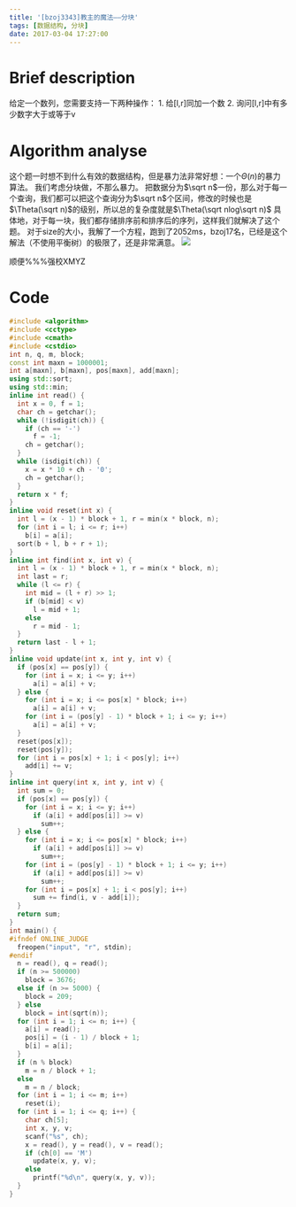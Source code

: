 ```yaml
---
title: '[bzoj3343]教主的魔法——分块'
tags: [数据结构, 分块]
date: 2017-03-04 17:27:00
---
```


# Brief description
给定一个数列，您需要支持一下两种操作：
1\. 给[l,r]同加一个数
2\. 询问[l,r]中有多少数字大于或等于v

# Algorithm analyse
这个题一时想不到什么有效的数据结构，但是暴力法非常好想：一个$\Theta(n)$的暴力算法。
我们考虑分块做，不那么暴力。
把数据分为$\sqrt n$一份，那么对于每一个查询，我们都可以把这个查询分为$\sqrt n$个区间，修改的时候也是$\Theta(\sqrt n)$的级别，所以总的复杂度就是$\Theta(\sqrt nlog\sqrt n)$
具体地，对于每一块，我们都存储排序前和排序后的序列，这样我们就解决了这个题。
对于size的大小，我解了一个方程，跑到了2052ms，bzoj17名，已经是这个解法（不使用平衡树）的极限了，还是非常满意。
![](http://images2015.cnblogs.com/blog/890886/201703/890886-20170304185555954-597028536.png)

顺便%%%强校XMYZ
# Code
```c++
#include <algorithm>
#include <cctype>
#include <cmath>
#include <cstdio>
int n, q, m, block;
const int maxn = 1000001;
int a[maxn], b[maxn], pos[maxn], add[maxn];
using std::sort;
using std::min;
inline int read() {
  int x = 0, f = 1;
  char ch = getchar();
  while (!isdigit(ch)) {
    if (ch == '-')
      f = -1;
    ch = getchar();
  }
  while (isdigit(ch)) {
    x = x * 10 + ch - '0';
    ch = getchar();
  }
  return x * f;
}
inline void reset(int x) {
  int l = (x - 1) * block + 1, r = min(x * block, n);
  for (int i = l; i <= r; i++)
    b[i] = a[i];
  sort(b + l, b + r + 1);
}
inline int find(int x, int v) {
  int l = (x - 1) * block + 1, r = min(x * block, n);
  int last = r;
  while (l <= r) {
    int mid = (l + r) >> 1;
    if (b[mid] < v)
      l = mid + 1;
    else
      r = mid - 1;
  }
  return last - l + 1;
}
inline void update(int x, int y, int v) {
  if (pos[x] == pos[y]) {
    for (int i = x; i <= y; i++)
      a[i] = a[i] + v;
  } else {
    for (int i = x; i <= pos[x] * block; i++)
      a[i] = a[i] + v;
    for (int i = (pos[y] - 1) * block + 1; i <= y; i++)
      a[i] = a[i] + v;
  }
  reset(pos[x]);
  reset(pos[y]);
  for (int i = pos[x] + 1; i < pos[y]; i++)
    add[i] += v;
}
inline int query(int x, int y, int v) {
  int sum = 0;
  if (pos[x] == pos[y]) {
    for (int i = x; i <= y; i++)
      if (a[i] + add[pos[i]] >= v)
        sum++;
  } else {
    for (int i = x; i <= pos[x] * block; i++)
      if (a[i] + add[pos[i]] >= v)
        sum++;
    for (int i = (pos[y] - 1) * block + 1; i <= y; i++)
      if (a[i] + add[pos[i]] >= v)
        sum++;
    for (int i = pos[x] + 1; i < pos[y]; i++)
      sum += find(i, v - add[i]);
  }
  return sum;
}
int main() {
#ifndef ONLINE_JUDGE
  freopen("input", "r", stdin);
#endif
  n = read(), q = read();
  if (n >= 500000)
    block = 3676;
  else if (n >= 5000) {
    block = 209;
  } else
    block = int(sqrt(n));
  for (int i = 1; i <= n; i++) {
    a[i] = read();
    pos[i] = (i - 1) / block + 1;
    b[i] = a[i];
  }
  if (n % block)
    m = n / block + 1;
  else
    m = n / block;
  for (int i = 1; i <= m; i++)
    reset(i);
  for (int i = 1; i <= q; i++) {
    char ch[5];
    int x, y, v;
    scanf("%s", ch);
    x = read(), y = read(), v = read();
    if (ch[0] == 'M')
      update(x, y, v);
    else
      printf("%d\n", query(x, y, v));
  }
}
```